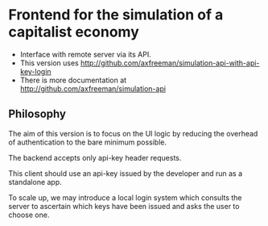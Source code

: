 # Frontend for the simulation of a capitalist economy  
* Interface with remote server via its API.  
* This version uses http://github.com/axfreeman/simulation-api-with-api-key-login    
* There is more documentation at http://github.com/axfreeman/simulation-api    
     
## Philosophy
The aim of this version is to focus on the UI logic by reducing the 
overhead of authentication to the bare minimum possible.  

The backend accepts only api-key header requests.  

This client should use an api-key issued by the developer and run as 
a standalone app.

To scale up, we may introduce a local login system which consults the 
server to ascertain which keys have been issued and asks the user 
to choose one.  

